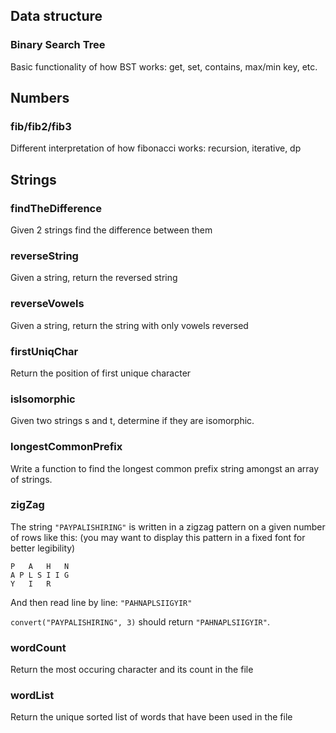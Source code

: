 ## Data structure
### Binary Search Tree
Basic functionality of how BST works: get, set, contains, max/min key, etc.

## Numbers
### fib/fib2/fib3
Different interpretation of how fibonacci works: recursion, iterative, dp

## Strings
### findTheDifference
Given 2 strings find the difference between them

### reverseString
Given a string, return the reversed string

### reverseVowels
Given a string, return the string with only vowels reversed

### firstUniqChar
Return the position of first unique character

### isIsomorphic
Given two strings s and t, determine if they are isomorphic.

### longestCommonPrefix
Write a function to find the longest common prefix string amongst an array of strings.

### zigZag
The string `"PAYPALISHIRING"` is written in a zigzag pattern on a given number of rows like this: (you may want to display this pattern in a fixed font for better legibility)

```
P   A   H   N
A P L S I I G
Y   I   R
```

And then read line by line: `"PAHNAPLSIIGYIR"`

`convert("PAYPALISHIRING", 3)` should return `"PAHNAPLSIIGYIR"`.

### wordCount
Return the most occuring character and its count in the file

### wordList
Return the unique sorted list of words that have been used in the file
